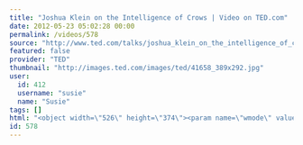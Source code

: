 ```yaml
---
title: "Joshua Klein on the Intelligence of Crows | Video on TED.com"
date: 2012-05-23 05:02:28 00:00
permalink: /videos/578
source: "http://www.ted.com/talks/joshua_klein_on_the_intelligence_of_crows.html"
featured: false
provider: "TED"
thumbnail: "http://images.ted.com/images/ted/41658_389x292.jpg"
user:
  id: 412
  username: "susie"
  name: "Susie"
tags: []
html: "<object width=\"526\" height=\"374\"><param name=\"wmode\" value=\"transparent\"><param name=\"movie\" value=\"http://video.ted.com/assets/player/swf/EmbedPlayer.swf\"><param name=\"allowFullScreen\" value=\"true\"><param name=\"allowScriptAccess\" value=\"always\"><param name=\"wmode\" value=\"transparent\"><param name=\"bgColor\" value=\"#ffffff\"><param name=\"flashvars\" value=\"vh=288&amp;ap=0&amp;vu=http://download.ted.com/talks/JoshuaKlein_2008-320k.mp4&amp;su=http://images.ted.com/images/ted/tedindex/embed-posters/JoshuaKlein-2008.embed_thumbnail.jpg&amp;vw=512\"><embed src=\"http://video.ted.com/assets/player/swf/EmbedPlayer.swf\" pluginspace=\"http://www.macromedia.com/go/getflashplayer\" type=\"application/x-shockwave-flash\" wmode=\"transparent\" bgcolor=\"#ffffff\" width=\"526\" height=\"374\" allowfullscreen=\"true\" allowscriptaccess=\"always\" flashvars=\"vh=288&amp;ap=0&amp;vu=http://download.ted.com/talks/JoshuaKlein_2008-320k.mp4&amp;su=http://images.ted.com/images/ted/tedindex/embed-posters/JoshuaKlein-2008.embed_thumbnail.jpg&amp;vw=512\"></embed></object>"
id: 578
---
```



